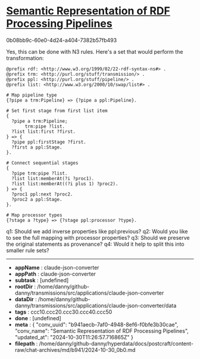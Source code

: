 # [Semantic Representation of RDF Processing Pipelines](https://claude.ai/chat/b941aecb-7af0-4948-8ef6-f0bfe3b30cae)

0b08bb9c-60e0-4d24-a404-7382b57fb493

 Yes, this can be done with N3 rules. Here's a set that would perform the transformation:

```turtle
@prefix rdf: <http://www.w3.org/1999/02/22-rdf-syntax-ns#> .
@prefix trm: <http://purl.org/stuff/transmission/> .
@prefix ppl: <http://purl.org/stuff/pipeline/> .
@prefix list: <http://www.w3.org/2000/10/swap/list#> .

# Map pipeline type
{?pipe a trm:Pipeline} => {?pipe a ppl:Pipeline}.

# Set first stage from first list item
{
  ?pipe a trm:Pipeline;
       trm:pipe ?list.
  ?list list:first ?first.
} => {
  ?pipe ppl:firstStage ?first.
  ?first a ppl:Stage.
}.

# Connect sequential stages
{
  ?pipe trm:pipe ?list.
  ?list list:memberAt(?i ?proc1).
  ?list list:memberAt((?i plus 1) ?proc2).
} => {
  ?proc1 ppl:next ?proc2.
  ?proc2 a ppl:Stage.
}.

# Map processor types
{?stage a ?type} => {?stage ppl:processor ?type}.
```

q1: Should we add inverse properties like ppl:previous?
q2: Would you like to see the full mapping with processor properties? 
q3: Should we preserve the original statements as provenance?
q4: Would it help to split this into smaller rule sets?

---

* **appName** : claude-json-converter
* **appPath** : claude-json-converter
* **subtask** : [undefined]
* **rootDir** : /home/danny/github-danny/transmissions/src/applications/claude-json-converter
* **dataDir** : /home/danny/github-danny/transmissions/src/applications/claude-json-converter/data
* **tags** : ccc10.ccc20.ccc30.ccc40.ccc50
* **done** : [undefined]
* **meta** : {
  "conv_uuid": "b941aecb-7af0-4948-8ef6-f0bfe3b30cae",
  "conv_name": "Semantic Representation of RDF Processing Pipelines",
  "updated_at": "2024-10-30T11:26:57.716865Z"
}
* **filepath** : /home/danny/github-danny/hyperdata/docs/postcraft/content-raw/chat-archives/md/b941/2024-10-30_0b0.md